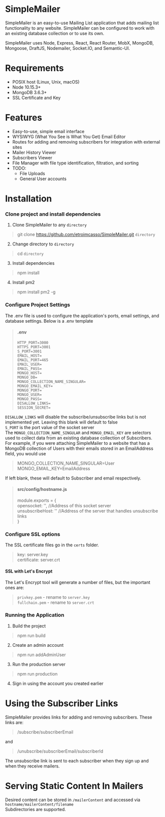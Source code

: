 # SimpleMailer

SimpleMailer is an easy-to-use Mailing List application that adds mailing list functionality to any website. SimpleMailer can be configured to work with an existing database collection or to use its own. 

SimpleMailer uses Node, Express, React, React Router, MobX, MongoDB, Mongoose, DraftJS, Nodemailer, Socket.IO, and Semantic-UI.

# Requirements
* POSIX host (Linux, Unix, macOS)
* Node 10.15.3+
* MongoDB 3.6.3+
* SSL Certificate and Key

# Features
* Easy-to-use, simple email interface
* WYSIWYG (What You See is What You Get) Email Editor
* Routes for adding and removing subscribers for integration with external sites
* Mailer History Viewer
* Subscribers Viewer
* File Manager with file type identification, filtration, and sorting
* TODO:    
    * File Uploads
    * General User accounts


# Installation

### Clone project and install dependencies

1. Clone SimpleMailer to any `directory`

> git clone https://github.com/etroimcasso/SimpleMailer.git `directory`

2. Change directory to `directory`

> cd `directory`

3. Install dependencies

> npm install

4. Install pm2

> npm install pm2 -g

### Configure Project Settings
The .env file is used to configure the application's ports, email settings, and database settings.
Below is a .env template
>#### __.env__
>```
>HTTP_PORT=3000
>HTTPS_PORT=3001
>S_PORT=3001
>EMAIL_HOST=
>EMAIL_PORT=465
>EMAIL_USER=
>EMAIL_PASS=
>MONGO_HOST=
>MONGO_DB=
>MONGO_COLLECTION_NAME_SINGULAR=
>MONGO_EMAIL_KEY=
>MONGO_PORT=
>MONGO_USER=
>MONGO_PASS=    
>DISALLOW_LINKS=    
>SESSION_SECRET=    
>```

`DISALLOW_LINKS`  will disable the subscribe/unsubscribe links but is not implemented yet. Leaving this blank will default to false    
`S_PORT` is the port value of the socket server    
The `MONGO_COLLECTION_NAME_SINGULAR` and `MONGO_EMAIL_KEY` are selectors used to collect data from an existing database collection of Subscribers.    
For example, if you were attaching SimpleMailer to a website that has a MongoDB collection of Users with their emails stored in an EmailAddress field, you would use

>MONGO_COLLECTION_NAME_SINGULAR=User    
>MONGO_EMAIL_KEY=EmailAddress    

If left blank, these will default to Subscriber and email respectively.

>#### __src/config/hostname.js__
>module.exports = {    
>	opensocket: '', //Address of this socket server    
>	unsubscribeHost: '' //Address of the server that handles unsubscribe links    
>}

### Configure SSL options
The SSL certificate files go in the `certs` folder.  
>key: server.key  
>certificate: server.crt  

#### SSL with Let's Encrypt
The Let's Encrypt tool will generate a number of files, but the important ones are:
>`privkey.pem` - rename to `server.key`  
>`fullchain.pem` - rename to `server.crt`

### Running the Application

1. Build the project    

>npm run build    

2. Create an admin account    

>npm run addAdminUser

3. Run the production server    

>npm run production    

4. Sign in using the account you created earlier

# Using the Subscriber Links
SimpleMailer provides links for adding and removing subscribers. These links are:
>/subscribe/subscriberEmail    

and    

>/unubscribe/subscriberEmail/subscriberId      

The unsubscribe link is sent to each subscriber when they sign up and when they receive mailers.

# Serving Static Content In Mailers
Desired content can be stored in `/mailerContent`	 and accessed via `hostname/mailerContent/filename`    
Subdirectories are supported.


